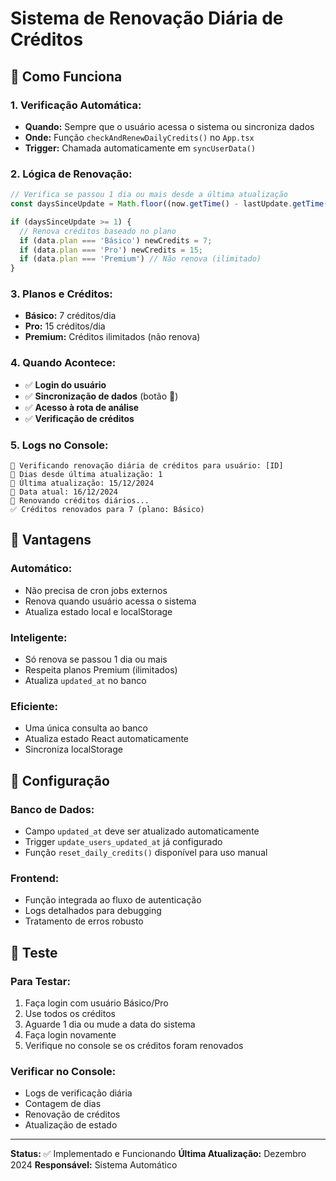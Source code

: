 # Sistema de Renovação Diária de Créditos

## 🔄 Como Funciona

### **1. Verificação Automática:**
- **Quando:** Sempre que o usuário acessa o sistema ou sincroniza dados
- **Onde:** Função `checkAndRenewDailyCredits()` no `App.tsx`
- **Trigger:** Chamada automaticamente em `syncUserData()`

### **2. Lógica de Renovação:**
```typescript
// Verifica se passou 1 dia ou mais desde a última atualização
const daysSinceUpdate = Math.floor((now.getTime() - lastUpdate.getTime()) / (1000 * 60 * 60 * 24));

if (daysSinceUpdate >= 1) {
  // Renova créditos baseado no plano
  if (data.plan === 'Básico') newCredits = 7;
  if (data.plan === 'Pro') newCredits = 15;
  if (data.plan === 'Premium') // Não renova (ilimitado)
}
```

### **3. Planos e Créditos:**
- **Básico:** 7 créditos/dia
- **Pro:** 15 créditos/dia  
- **Premium:** Créditos ilimitados (não renova)

### **4. Quando Acontece:**
- ✅ **Login do usuário**
- ✅ **Sincronização de dados** (botão 🔄)
- ✅ **Acesso à rota de análise**
- ✅ **Verificação de créditos**

### **5. Logs no Console:**
```
🔄 Verificando renovação diária de créditos para usuário: [ID]
📅 Dias desde última atualização: 1
📅 Última atualização: 15/12/2024
📅 Data atual: 16/12/2024
🔄 Renovando créditos diários...
✅ Créditos renovados para 7 (plano: Básico)
```

## 🚀 Vantagens

### **Automático:**
- Não precisa de cron jobs externos
- Renova quando usuário acessa o sistema
- Atualiza estado local e localStorage

### **Inteligente:**
- Só renova se passou 1 dia ou mais
- Respeita planos Premium (ilimitados)
- Atualiza `updated_at` no banco

### **Eficiente:**
- Uma única consulta ao banco
- Atualiza estado React automaticamente
- Sincroniza localStorage

## 🔧 Configuração

### **Banco de Dados:**
- Campo `updated_at` deve ser atualizado automaticamente
- Trigger `update_users_updated_at` já configurado
- Função `reset_daily_credits()` disponível para uso manual

### **Frontend:**
- Função integrada ao fluxo de autenticação
- Logs detalhados para debugging
- Tratamento de erros robusto

## 📱 Teste

### **Para Testar:**
1. Faça login com usuário Básico/Pro
2. Use todos os créditos
3. Aguarde 1 dia ou mude a data do sistema
4. Faça login novamente
5. Verifique no console se os créditos foram renovados

### **Verificar no Console:**
- Logs de verificação diária
- Contagem de dias
- Renovação de créditos
- Atualização de estado

---

**Status:** ✅ Implementado e Funcionando
**Última Atualização:** Dezembro 2024
**Responsável:** Sistema Automático
